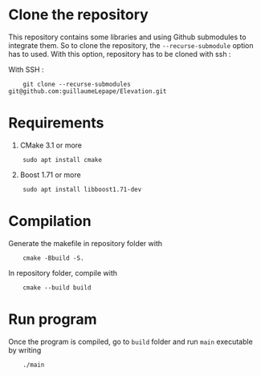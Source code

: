 # Clone the repository

This repository contains some libraries and using Github submodules to integrate them. So to clone the repository, the `--recurse-submodule` option has to used. With this option, repository has to be cloned with ssh : 

With SSH :
```shell
    git clone --recurse-submodules git@github.com:guillaumeLepape/Elevation.git
```

# Requirements

1. CMake 3.1 or more
```shell
    sudo apt install cmake 
```
2. Boost 1.71 or more
```shell
    sudo apt install libboost1.71-dev
```

# Compilation

Generate the makefile in repository folder with

```shell
    cmake -Bbuild -S.
```

In repository folder, compile with

```shell
    cmake --build build
```

# Run program

Once the program is compiled, go to `build` folder and run `main` executable by writing
```shell
    ./main
```